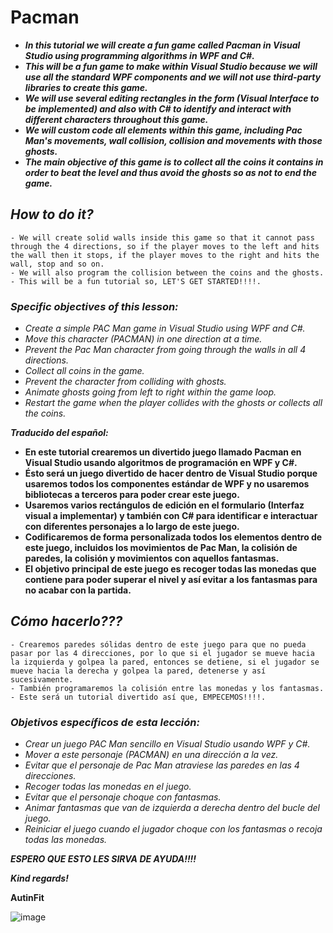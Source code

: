 # Pacman

- **_In this tutorial we will create a fun game called Pacman in Visual Studio using programming algorithms in WPF and C#._**
- **_This will be a fun game to make within Visual Studio because we will use all the standard WPF components and we will not use third-party libraries to create this game._**
- **_We will use several editing rectangles in the form (Visual Interface to be implemented) and also with C# to identify and interact with different characters throughout this game._**
- **_We will custom code all elements within this game, including Pac Man's movements, wall collision, collision and movements with those ghosts._**
- **_The main objective of this game is to collect all the coins it contains in order to beat the level and thus avoid the ghosts so as not to end the game._**


## _How to do it?_
```
- We will create solid walls inside this game so that it cannot pass through the 4 directions, so if the player moves to the left and hits the wall then it stops, if the player moves to the right and hits the wall, stop and so on.
- We will also program the collision between the coins and the ghosts.
- This will be a fun tutorial so, LET'S GET STARTED!!!!.
```

### _Specific objectives of this lesson:_

- _Create a simple PAC Man game in Visual Studio using WPF and C#._
- _Move this character (PACMAN) in one direction at a time._
- _Prevent the Pac Man character from going through the walls in all 4 directions._
- _Collect all coins in the game._
- _Prevent the character from colliding with ghosts._
- _Animate ghosts going from left to right within the game loop._
- _Restart the game when the player collides with the ghosts or collects all the coins._

**_Traducido del español:_**

- **En este tutorial crearemos un divertido juego llamado Pacman en Visual Studio usando algoritmos de programación en WPF y C#.**
- **Ésto será un juego divertido de hacer dentro de Visual Studio porque usaremos todos los componentes estándar de WPF y no usaremos bibliotecas a terceros para poder crear este juego.** 
- **Usaremos varios rectángulos de edición en el formulario (Interfaz visual a implementar) y también con C# para identificar e interactuar con diferentes personajes a lo largo de este juego.**
- **Codificaremos de forma personalizada todos los elementos dentro de este juego, incluidos los movimientos de Pac Man, la colisión de paredes, la colisión y movimientos con aquellos fantasmas.** 
- **El objetivo principal de este juego es recoger todas las monedas que contiene para poder superar el nivel y así evitar a los fantasmas para no acabar con la partida.**

## _Cómo hacerlo???_

```
- Crearemos paredes sólidas dentro de este juego para que no pueda pasar por las 4 direcciones, por lo que si el jugador se mueve hacia la izquierda y golpea la pared, entonces se detiene, si el jugador se mueve hacia la derecha y golpea la pared, detenerse y así sucesivamente.
- También programaremos la colisión entre las monedas y los fantasmas.
- Este será un tutorial divertido así que, EMPECEMOS!!!!.
```

### _Objetivos específicos de esta lección:_

- _Crear un juego PAC Man sencillo en Visual Studio usando WPF y C#._
- _Mover a este personaje (PACMAN) en una dirección a la vez._
- _Evitar que el personaje de Pac Man atraviese las paredes en las 4 direcciones._
- _Recoger todas las monedas en el juego._
- _Evitar que el personaje choque con fantasmas._
- _Animar fantasmas que van de izquierda a derecha dentro del bucle del juego._
- _Reiniciar el juego cuando el jugador choque con los fantasmas o recoja todas las monedas._

_**ESPERO QUE ESTO LES SIRVA DE AYUDA!!!!**_

_**Kind regards!**_

**AutinFit**

![image](https://github.com/Autinfit/Pacman/assets/155406623/b86a4608-5ab6-43b7-951b-09d46b9f7588)

